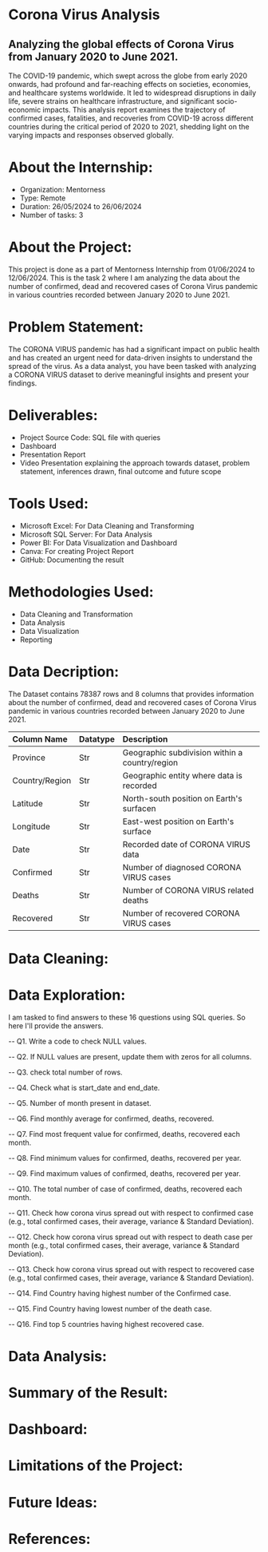 # Corona Virus Analysis
## Analyzing the global effects of Corona Virus from January 2020 to June 2021.

The COVID-19 pandemic, which swept across the globe from early 2020 onwards, had profound and far-reaching effects on societies, economies, and healthcare systems worldwide. It led to widespread disruptions in daily life, severe strains on healthcare infrastructure, and significant socio-economic impacts. This analysis report examines the trajectory of confirmed cases, fatalities, and recoveries from COVID-19 across different countries during the critical period of 2020 to 2021, shedding light on the varying impacts and responses observed globally.

# About the Internship:

* Organization: Mentorness
* Type: Remote
* Duration: 26/05/2024 to 26/06/2024
* Number of tasks: 3

# About the Project:

This project is done as a part of Mentorness Internship from 01/06/2024 to 12/06/2024. This is the task 2 where I am analyzing the data about the number of confirmed, dead and recovered cases of Corona Virus pandemic in various countries recorded between January 2020 to June 2021.

# Problem Statement:

The CORONA VIRUS pandemic has had a significant impact on public health and has created an urgent need for data-driven insights to understand the spread of the virus. As a data analyst, you have been tasked with analyzing a CORONA VIRUS dataset to derive meaningful insights and present your findings.

# Deliverables: 

* Project Source Code: SQL file with queries
* Dashboard
* Presentation Report
* Video Presentation explaining the approach towards dataset, problem statement, inferences drawn, final outcome and future scope

# Tools Used:

* Microsoft Excel: For Data Cleaning and Transforming
* Microsoft SQL Server: For Data Analysis
* Power BI: For Data Visualization and Dashboard
* Canva: For creating Project Report
* GitHub: Documenting the result

# Methodologies Used:

* Data Cleaning and Transformation
* Data Analysis
* Data Visualization
* Reporting

# Data Decription:

The Dataset contains 78387 rows and 8 columns that provides information about the number of confirmed, dead and recovered cases of Corona Virus pandemic in various countries recorded between January 2020 to June 2021.

| Column Name | Datatype | Description |
| :--- | :--- | :--- |
| Province | Str | Geographic subdivision within a country/region |
| Country/Region | Str | Geographic entity where data is recorded |
| Latitude | Str | North-south position on Earth's surfacen |
| Longitude | Str | East-west position on Earth's surface |
| Date | Str | Recorded date of CORONA VIRUS data |
| Confirmed | Str | Number of diagnosed CORONA VIRUS cases |
| Deaths | Str | Number of CORONA VIRUS related deaths |
| Recovered | Str | Number of recovered CORONA VIRUS cases |

# Data Cleaning:


# Data Exploration:

I am tasked to find answers to these 16 questions using SQL queries. So here I'll provide the answers.

-- Q1. Write a code to check NULL values.

-- Q2. If NULL values are present, update them with zeros for all columns. 

-- Q3. check total number of rows.

-- Q4. Check what is start_date and end_date.

-- Q5. Number of month present in dataset.

-- Q6. Find monthly average for confirmed, deaths, recovered.

-- Q7. Find most frequent value for confirmed, deaths, recovered each month. 

-- Q8. Find minimum values for confirmed, deaths, recovered per year.

-- Q9. Find maximum values of confirmed, deaths, recovered per year.

-- Q10. The total number of case of confirmed, deaths, recovered each month.

-- Q11. Check how corona virus spread out with respect to confirmed case (e.g., total confirmed cases, their average, variance & Standard Deviation).

-- Q12. Check how corona virus spread out with respect to death case per month (e.g., total confirmed cases, their average, variance & Standard Deviation).

-- Q13. Check how corona virus spread out with respect to recovered case (e.g., total confirmed cases, their average, variance & Standard Deviation).

-- Q14. Find Country having highest number of the Confirmed case.

-- Q15. Find Country having lowest number of the death case.

-- Q16. Find top 5 countries having highest recovered case.

# Data Analysis:



# Summary of the Result:



# Dashboard:



# Limitations of the Project:



# Future Ideas:


# References:
